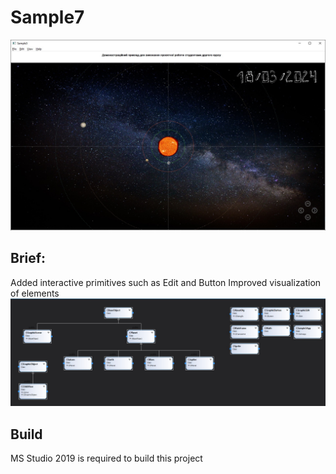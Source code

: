 # Sample7

![Images/1.jpg](Images/1.jpg)

## Brief:
Added interactive primitives such as Edit and Button
Improved visualization of elements
![Images/classDiagram.jpg](Images/classDiagram.jpg)

## Build
MS Studio 2019 is required to build this project
